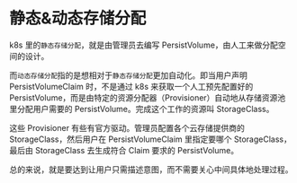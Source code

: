 # 静态&动态存储分配
k8s 里的`静态存储分配`，就是由管理员去编写 PersistVolume，由人工来做分配空间的设计。

而`动态存储分配`指的是想相对于`静态存储分配`更加自动化。即当用户声明 PersistVolumeClaim 时，不是通过 k8s 来获取一个人工预先配置好的 PersistVolume，而是由特定的资源分配器（Provisioner）自动地从存储资源池里分配用户需要的 PersistVolume。完成这个工作的资源叫 StorageClass。

这些 Provisioner 有些有官方驱动。管理员配置各个云存储提供商的 StorageClass，然后用户在 PersistVolumeClaim 里指定要哪个 StorageClass，最后由 StorageClass 去生成符合 Claim 要求的 PersistVolume。

总的来说，就是要达到让用户只需描述意图，而不需要关心中间具体地处理过程。

